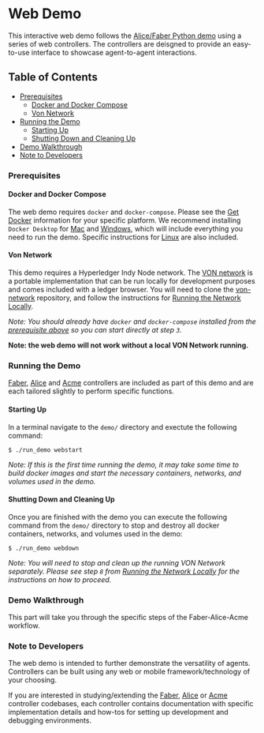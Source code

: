  # Web Demo

 This interactive web demo follows the [Alice/Faber Python demo](#the-alicefaber-python-demo) using a series of web controllers. The controllers are deisgned to provide an easy-to-use interface to showcase agent-to-agent interactions.
 
## Table of Contents

- [Prerequisites](#prerequisites)
    - [Docker and Docker Compose](#docker-and-docker-compose)
    - [Von Network](#von-network)
- [Running the Demo](#running-the-demo)
    - [Starting Up](#starting-up)
    - [Shutting Down and Cleaning Up](#shutting-down-and-cleaning-up)
- [Demo Walkthrough](#demo-walkthrough)
- [Note to Developers](#note-to-developers)

### Prerequisites

#### Docker and Docker Compose

The web demo requires `docker` and `docker-compose`. Please see the [Get Docker](https://docs.docker.com/get-docker/) information for your specific platform. We recommend installing `Docker Desktop` for [Mac](https://docs.docker.com/docker-for-mac/install/) and [Windows](https://docs.docker.com/docker-for-windows/install/), which will include everything you need to run the demo. Specific instructions for [Linux](https://docs.docker.com/install/linux/docker-ce/ubuntu/) are also included.

#### Von Network

This demo requires a Hyperledger Indy Node network. The [VON network](https://github.com/bcgov/von-network) is a portable implementation that can be run locally for development purposes and comes included with a ledger browser. You will need to clone the [von-network](https://github.com/bcgov/von-network) repository, and follow the instructions for [Running the Network Locally](https://github.com/bcgov/von-network#running-the-network-locally).

_Note: You should already have `docker` and `docker-compose` installed from the [prerequisite above](#docker-and-docker-compose) so you can start directly at step `3`._

**Note: the web demo will not work without a local VON Network running.**

### Running the Demo

[Faber](controllers/faber-controller/README.md), [Alice](controllers/alice-controller/README.md) and [Acme](controllers/acme-controller/README.md) controllers are included as part of this demo and are each tailored slightly to perform specific functions.

#### Starting Up
 In a terminal navigate to the `demo/` directory and exectute the following command:

 ```
$ ./run_demo webstart
 ```

 _Note: If this is the first time running the demo, it may take some time to build docker images and start the necessary containers, networks, and volumes used in the demo._

#### Shutting Down and Cleaning Up

Once you are finished with the demo you can execute the following command from the `demo/` directory to stop and destroy all docker containers, networks, and volumes used in the demo:

```
$ ./run_demo webdown
```

 _Note: You will need to stop and clean up the running VON Network separately. Please see step `8` from [Running the Network Locally](https://github.com/bcgov/von-network#running-the-network-locally) for the instructions on how to proceed._

### Demo Walkthrough

This part will take you through the specific steps of the Faber-Alice-Acme workflow.

<TODO>

### Note to Developers

 The web demo is intended to further demonstrate the versatility of agents. Controllers can be built using any web or mobile framework/technology of your choosing.

If you are interested in studying/extending the [Faber](controllers/faber-controller/README.md), [Alice](controllers/alice-controller/README.md) or [Acme](controllers/acme-controller/README.md) controller codebases, each controller contains documentation with specific implementation details and how-tos for setting up development and debugging environments.